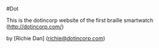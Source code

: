 #Dot

This is the dotincorp website of 
the first braille smartwatch (http://dotincorp.com/)

by [Richie Dan] (richie@dotincorp.com)